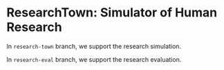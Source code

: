 # ResearchTown: Simulator of Human Research 

In `research-town` branch, we support the research simulation.

In `research-eval` branch, we support the research evaluation.